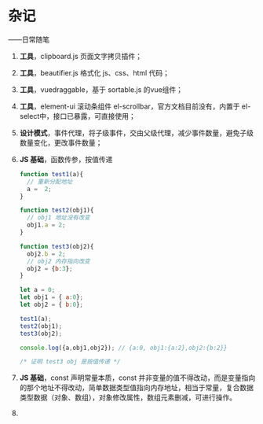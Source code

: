 # 杂记

——日常随笔

1. **工具**，clipboard.js  页面文字拷贝插件；

2. **工具**，beautifier.js 格式化 js、css、html 代码；

3. **工具**，vuedraggable，基于 sortable.js 的vue组件；

4. **工具**，element-ui 滚动条组件 el-scrollbar，官方文档目前没有，内置于 el-select中，接口已暴露，可直接使用；

5. **设计模式**，事件代理，将子级事件，交由父级代理，减少事件数量，避免子级数量变化，更改事件数量；

6. **JS 基础**，函数传参，按值传递

   ```javascript
   function test1(a){
     // 重新分配地址  
     a =  2;
   }
   
   function test2(obj1){
     // obj1 地址没有改变  
     obj1.a = 2;
   }
   
   function test3(obj2){
     obj2.b = 2;  
     // obj2 内存指向改变 
     obj2 = {b:3};
   }
   
   let a = 0;
   let obj1 = { a:0};
   let obj2 = { b:0};
   
   test1(a);
   test2(obj1);
   test3(obj2);
   
   console.log({a,obj1,obj2}); // {a:0, obj1:{a:2},obj2:{b:2}}
   
   /* 证明 test3 obj 是按值传递 */
   ```

   

7. **JS 基础**，const 声明常量本质，const 并非变量的值不得改动，而是变量指向的那个地址不得改动，简单数据类型值指向内存地址，相当于常量，复合数据类型数据（对象、数组），对象修改属性，数组元素删减，可进行操作。

8. 